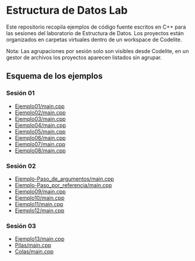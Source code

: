 # Estructura de Datos Lab

Este repositorio recopila ejemplos de código fuente escritos en C++ para las sesiones del laboratorio de Estructura de Datos. Los proyectos están organizados en carpetas virtuales dentro de un workspace de Codelite. 

Nota: Las agrupaciones por sesión solo son visibles desde Codelite, en un gestor de archivos los proyectos aparecen listados sin agrupar.

## Esquema de los ejemplos

### Sesión 01
- [Ejemplo01/main.cpp](MiWorkspace/Ejemplo01/main.cpp)
- [Ejemplo02/main.cpp](MiWorkspace/Ejemplo02/main.cpp)
- [Ejemplo03/main.cpp](MiWorkspace/Ejemplo03/main.cpp)
- [Ejemplo04/main.cpp](MiWorkspace/Ejemplo04/main.cpp)
- [Ejemplo05/main.cpp](MiWorkspace/Ejemplo05/main.cpp)
- [Ejemplo06/main.cpp](MiWorkspace/Ejemplo06/main.cpp)
- [Ejemplo07/main.cpp](MiWorkspace/Ejemplo07/main.cpp)
- [Ejemplo08/main.cpp](MiWorkspace/Ejemplo08/main.cpp)

### Sesión 02
- [Ejemplo-Paso_de_argumentos/main.cpp](MiWorkspace/Ejemplo-Paso_de_argumentos/main.cpp)
- [Ejemplo-Paso_por_referencia/main.cpp](MiWorkspace/Ejemplo-Paso_por_referencia/main.cpp)
- [Ejemplo09/main.cpp](MiWorkspace/Ejemplo09/main.cpp)
- [Ejemplo10/main.cpp](MiWorkspace/Ejemplo10/main.cpp)
- [Ejemplo11/main.cpp](MiWorkspace/Ejemplo11/main.cpp)
- [Ejemplo12/main.cpp](MiWorkspace/Ejemplo12/main.cpp)

### Sesión 03
- [Ejemplo13/main.cpp](MiWorkspace/Ejemplo13/)
- [Pilas/main.cpp](MiWorkspace/Ejemplo10/)
- [Colas/main.cpp](MiWorkspace/Ejemplo11/)
